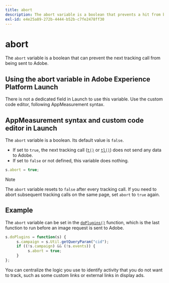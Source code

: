 ```yaml
---
title: abort
description: The abort variable is a boolean that prevents a hit from being sent to Adobe data collection servers.
exl-id: e4e25a89-272b-4444-b52b-c7fe2478ff30
---
```

# abort

The `abort` variable is a boolean that can prevent the next tracking call from being sent to Adobe.

## Using the abort variable in Adobe Experience Platform Launch

There is not a dedicated field in Launch to use this variable. Use the custom code editor, following AppMeasurement syntax.

## AppMeasurement syntax and custom code editor in Launch

The `abort` variable is a boolean. Its default value is `false`.

* If set to `true`, the next tracking call ([`t()`](../functions/t-method.md) or [`tl()`](../functions/tl-method.md)) does not send any data to Adobe.
* If set to `false` or not defined, this variable does nothing.

```js
s.abort = true;
```

>[!NOTE]
>
>The `abort` variable resets to `false` after every tracking call. If you need to abort subsequent tracking calls on the same page, set `abort` to `true` again.

## Example

The `abort` variable can be set in the [`doPlugins()`](../functions/doplugins.md) function, which is the last function to run before an image request is sent to Adobe.

```js
s.doPlugins = function(s) {
     s.campaign = s.Util.getQueryParam("cid");
     if ((!s.campaign) && (!s.events)) {
          s.abort = true;
     }
};
```

You can centralize the logic you use to identify activity that you do not want to track, such as some custom links or external links in display ads.

